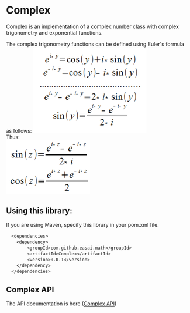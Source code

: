 # Complex
Complex is an implementation of a complex number class with complex trigonometry and exponential functions.

The complex trigonometry functions can be defined using Euler's formula as follows:
<img src="files/Euler.png" width="310" /><br />
Thus:<br />
<img src="files/trig.png" width="230" />

## Using this library:
If you are using Maven, specify this library in your pom.xml file.
```
  <dependencies>
    <dependency>
    	<groupId>com.github.easai.math</groupId>
    	<artifactId>Complex</artifactId>
    	<version>0.0.1</version>
    </dependency>
  </dependencies>
```
## Complex API
The API documentation is here (<a href="https://cdn.rawgit.com/easai/Complex/0eb79896/doc/index.html">Complex API</a>)
